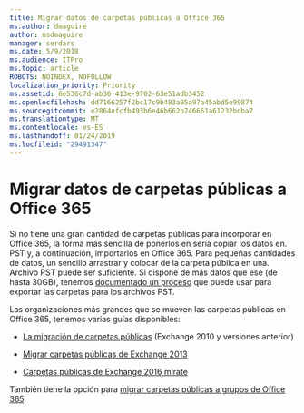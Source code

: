 ```yaml
---
title: Migrar datos de carpetas públicas a Office 365
ms.author: dmaguire
author: msdmaguire
manager: serdars
ms.date: 5/9/2018
ms.audience: ITPro
ms.topic: article
ROBOTS: NOINDEX, NOFOLLOW
localization_priority: Priority
ms.assetid: 6e536c7d-ab36-413e-9702-63e51adb3452
ms.openlocfilehash: dd7166257f2bc17c9b483a95a97a45abd5e99874
ms.sourcegitcommit: e2864efcfb493b6e46b662b746661a61232bdba7
ms.translationtype: MT
ms.contentlocale: es-ES
ms.lasthandoff: 01/24/2019
ms.locfileid: "29491347"
---
```

# <a name="migrate-public-folder-data-to-office-365"></a>Migrar datos de carpetas públicas a Office 365

Si no tiene una gran cantidad de carpetas públicas para incorporar en Office 365, la forma más sencilla de ponerlos en sería copiar los datos en. PST y, a continuación, importarlos en Office 365. Para pequeñas cantidades de datos, un sencillo arrastrar y colocar de la carpeta pública en una. Archivo PST puede ser suficiente. Si dispone de más datos que ese (de hasta 30GB), tenemos [documentado un proceso](https://technet.microsoft.com/library/dn874017%28v=exchg.150%29.aspx) que puede usar para exportar las carpetas para los archivos PST. 
  
Las organizaciones más grandes que se mueven las carpetas públicas en Office 365, tenemos varias guías disponibles:
  
- [La migración de carpetas públicas](https://technet.microsoft.com/en-us/library/dn874017%28v=exchg.150%29.aspx) (Exchange 2010 y versiones anterior) 
    
- [Migrar carpetas públicas de Exchange 2013](https://technet.microsoft.com/library/mt798260%28v=exchg.150%29.aspx)
    
- [Carpetas públicas de Exchange 2016 mirate](https://technet.microsoft.com/library/mt798260%28v=exchg.160%29.aspx)
    
También tiene la opción para [migrar carpetas públicas a grupos de Office 365](https://technet.microsoft.com/library/mt843872%28v=exchg.150%29.aspx).
  

